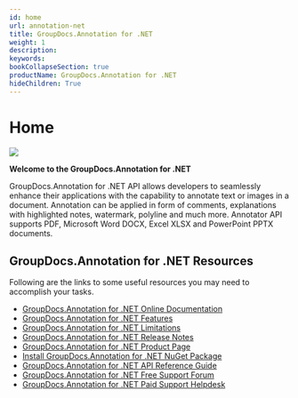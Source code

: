 ```yaml
---
id: home
url: annotation-net
title: GroupDocs.Annotation for .NET
weight: 1
description: 
keywords: 
bookCollapseSection: true
productName: GroupDocs.Annotation for .NET
hideChildren: True
---
```


#  Home 

![](images/annotation-net/home_0.png)

**Welcome to the GroupDocs.Annotation for .NET**

GroupDocs.Annotation for .NET API allows developers to seamlessly enhance their applications with the capability to annotate text or images in a document. Annotation can be applied in form of comments, explanations with highlighted notes, watermark, polyline and much more. Annotator API supports PDF, Microsoft Word DOCX, Excel XLSX and PowerPoint PPTX documents.

## GroupDocs.Annotation for .NET Resources

Following are the links to some useful resources you may need to accomplish your tasks.

*   [GroupDocs.Annotation for .NET Online Documentation](https://docs.groupdocs.com/display/annotationnet/)
*   [GroupDocs.Annotation for .NET Features](https://docs.groupdocs.com/display/annotationnet/Features+Overview)
*   [GroupDocs.Annotation for .NET Limitations](https://docs.groupdocs.com/display/annotationnet/Evaluation+Limitations+and+Licensing+of+GroupDocs.Annotation)
*   [GroupDocs.Annotation for .NET Release Notes](https://docs.groupdocs.com/display/annotationnet/Release+Notes)
*   [GroupDocs.Annotation for .NET Product Page](https://products.groupdocs.com/annotation/net)
*   [Install GroupDocs.Annotation for .NET NuGet Package](https://www.nuget.org/packages/GroupDocs.Annotation/)
*   [GroupDocs.Annotation for .NET API Reference Guide](https://apireference.groupdocs.com/net/annotation)
*   [GroupDocs.Annotation for .NET Free Support Forum](https://forum.groupdocs.com/c/annotation)
*   [GroupDocs.Annotation for .NET Paid Support Helpdesk](https://helpdesk.groupdocs.com/)
